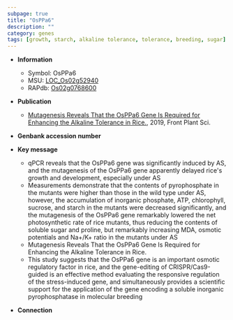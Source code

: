 ```yaml
---
subpage: true
title: "OsPPa6"
description: ""
category: genes
tags: [growth, starch, alkaline tolerance, tolerance, breeding, sugar]
---
```


* **Information**  
    + Symbol: OsPPa6  
    + MSU: [LOC_Os02g52940](http://rice.plantbiology.msu.edu/cgi-bin/ORF_infopage.cgi?orf=LOC_Os02g52940)  
    + RAPdb: [Os02g0768600](http://rapdb.dna.affrc.go.jp/viewer/gbrowse_details/irgsp1?name=Os02g0768600)  

* **Publication**  
    + [Mutagenesis Reveals That the OsPPa6 Gene Is Required for Enhancing the Alkaline Tolerance in Rice.](http://www.ncbi.nlm.nih.gov/pubmed?term=Mutagenesis+Reveals+That+the+OsPPa6+Gene+Is+Required+for+Enhancing+the+Alkaline+Tolerance+in+Rice.%5BTitle%5D), 2019, Front Plant Sci.

* **Genbank accession number**  

* **Key message**  
    + qPCR reveals that the OsPPa6 gene was significantly induced by AS, and the mutagenesis of the OsPPa6 gene apparently delayed rice's growth and development, especially under AS
    + Measurements demonstrate that the contents of pyrophosphate in the mutants were higher than those in the wild type under AS, however, the accumulation of inorganic phosphate, ATP, chlorophyll, sucrose, and starch in the mutants were decreased significantly, and the mutagenesis of the OsPPa6 gene remarkably lowered the net photosynthetic rate of rice mutants, thus reducing the contents of soluble sugar and proline, but remarkably increasing MDA, osmotic potentials and Na+/K+ ratio in the mutants under AS
    + Mutagenesis Reveals That the OsPPa6 Gene Is Required for Enhancing the Alkaline Tolerance in Rice.
    + This study suggests that the OsPPa6 gene is an important osmotic regulatory factor in rice, and the gene-editing of CRISPR/Cas9-guided is an effective method evaluating the responsive regulation of the stress-induced gene, and simultaneously provides a scientific support for the application of the gene encoding a soluble inorganic pyrophosphatase in molecular breeding

* **Connection**  



